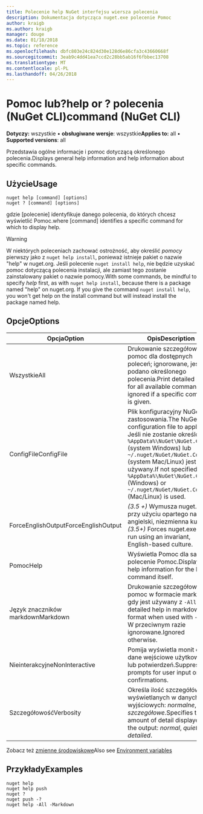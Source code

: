 ```yaml
---
title: Polecenie help NuGet interfejsu wiersza polecenia
description: Dokumentacja dotycząca nuget.exe polecenie Pomoc
author: kraigb
ms.author: kraigb
manager: douge
ms.date: 01/18/2018
ms.topic: reference
ms.openlocfilehash: dbfc803e24c824d30e128d6e86cfa3c43660668f
ms.sourcegitcommit: 3eab9c4dd41ea7ccd2c28bb5ab16f6fbbec13708
ms.translationtype: MT
ms.contentlocale: pl-PL
ms.lasthandoff: 04/26/2018
---
```

# <a name="help-or--command-nuget-cli"></a><span data-ttu-id="a88a9-103">Pomoc lub?</span><span class="sxs-lookup"><span data-stu-id="a88a9-103">help or ?</span></span> <span data-ttu-id="a88a9-104">polecenia (NuGet CLI)</span><span class="sxs-lookup"><span data-stu-id="a88a9-104">command (NuGet CLI)</span></span>

<span data-ttu-id="a88a9-105">**Dotyczy:** wszystkie &bullet; **obsługiwane wersje**: wszystkie</span><span class="sxs-lookup"><span data-stu-id="a88a9-105">**Applies to:** all &bullet; **Supported versions**: all</span></span>

<span data-ttu-id="a88a9-106">Przedstawia ogólne informacje i pomoc dotyczącą określonego polecenia.</span><span class="sxs-lookup"><span data-stu-id="a88a9-106">Displays general help information and help information about specific commands.</span></span>

## <a name="usage"></a><span data-ttu-id="a88a9-107">Użycie</span><span class="sxs-lookup"><span data-stu-id="a88a9-107">Usage</span></span>

```cli
nuget help [command] [options]
nuget ? [command] [options]
```

<span data-ttu-id="a88a9-108">gdzie [polecenie] identyfikuje danego polecenia, do których chcesz wyświetlić Pomoc.</span><span class="sxs-lookup"><span data-stu-id="a88a9-108">where [command] identifies a specific command for which to display help.</span></span>

> [!Warning]
> <span data-ttu-id="a88a9-109">W niektórych poleceniach zachować ostrożność, aby określić *pomocy* pierwszy jako z `nuget help install`, ponieważ istnieje pakiet o nazwie "help" w nuget.org. Jeśli polecenie `nuget install help`, nie będzie uzyskać pomoc dotyczącą polecenia instalacji, ale zamiast tego zostanie zainstalowany pakiet o nazwie pomocy.</span><span class="sxs-lookup"><span data-stu-id="a88a9-109">With some commands, be mindful to specify *help* first, as with `nuget help install`, because there is a package named "help" on nuget.org. If you give the command `nuget install help`, you won't get help on the install command but will instead install the package named help.</span></span>

## <a name="options"></a><span data-ttu-id="a88a9-110">Opcje</span><span class="sxs-lookup"><span data-stu-id="a88a9-110">Options</span></span>

| <span data-ttu-id="a88a9-111">Opcja</span><span class="sxs-lookup"><span data-stu-id="a88a9-111">Option</span></span> | <span data-ttu-id="a88a9-112">Opis</span><span class="sxs-lookup"><span data-stu-id="a88a9-112">Description</span></span> |
| --- | --- |
| <span data-ttu-id="a88a9-113">Wszystkie</span><span class="sxs-lookup"><span data-stu-id="a88a9-113">All</span></span> | <span data-ttu-id="a88a9-114">Drukowanie szczegółową pomoc dla dostępnych poleceń; ignorowane, jeśli podano określonego polecenia.</span><span class="sxs-lookup"><span data-stu-id="a88a9-114">Print detailed help for all available commands; ignored if a specific command is given.</span></span> |
| <span data-ttu-id="a88a9-115">ConfigFile</span><span class="sxs-lookup"><span data-stu-id="a88a9-115">ConfigFile</span></span> | <span data-ttu-id="a88a9-116">Plik konfiguracyjny NuGet do zastosowania.</span><span class="sxs-lookup"><span data-stu-id="a88a9-116">The NuGet configuration file to apply.</span></span> <span data-ttu-id="a88a9-117">Jeśli nie zostanie określony, `%AppData%\NuGet\NuGet.Config` (system Windows) lub `~/.nuget/NuGet/NuGet.Config` (system Mac/Linux) jest używany.</span><span class="sxs-lookup"><span data-stu-id="a88a9-117">If not specified, `%AppData%\NuGet\NuGet.Config` (Windows) or `~/.nuget/NuGet/NuGet.Config` (Mac/Linux) is used.</span></span>|
| <span data-ttu-id="a88a9-118">ForceEnglishOutput</span><span class="sxs-lookup"><span data-stu-id="a88a9-118">ForceEnglishOutput</span></span> | <span data-ttu-id="a88a9-119">*(3.5 +)* Wymusza nuget.exe przy użyciu opartego na język angielski, niezmienna kultura.</span><span class="sxs-lookup"><span data-stu-id="a88a9-119">*(3.5+)* Forces nuget.exe to run using an invariant, English-based culture.</span></span> |
| <span data-ttu-id="a88a9-120">Pomoc</span><span class="sxs-lookup"><span data-stu-id="a88a9-120">Help</span></span> | <span data-ttu-id="a88a9-121">Wyświetla Pomoc dla samo polecenie Pomoc.</span><span class="sxs-lookup"><span data-stu-id="a88a9-121">Displays help information for the help command itself.</span></span> |
| <span data-ttu-id="a88a9-122">Język znaczników markdown</span><span class="sxs-lookup"><span data-stu-id="a88a9-122">Markdown</span></span> | <span data-ttu-id="a88a9-123">Drukowanie szczegółową pomoc w formacie markdown, gdy jest używany z `-All`.</span><span class="sxs-lookup"><span data-stu-id="a88a9-123">Print detailed help in markdown format when used with `-All`.</span></span> <span data-ttu-id="a88a9-124">W przeciwnym razie ignorowane.</span><span class="sxs-lookup"><span data-stu-id="a88a9-124">Ignored otherwise.</span></span> |
| <span data-ttu-id="a88a9-125">Nieinterakcyjne</span><span class="sxs-lookup"><span data-stu-id="a88a9-125">NonInteractive</span></span> | <span data-ttu-id="a88a9-126">Pomija wyświetla monit o dane wejściowe użytkownika lub potwierdzeń.</span><span class="sxs-lookup"><span data-stu-id="a88a9-126">Suppresses prompts for user input or confirmations.</span></span> |
| <span data-ttu-id="a88a9-127">Szczegółowość</span><span class="sxs-lookup"><span data-stu-id="a88a9-127">Verbosity</span></span> | <span data-ttu-id="a88a9-128">Określa ilość szczegółów wyświetlanych w danych wyjściowych: *normalne*, *quiet*, *szczegółowe*.</span><span class="sxs-lookup"><span data-stu-id="a88a9-128">Specifies the amount of detail displayed in the output: *normal*, *quiet*, *detailed*.</span></span> |

<span data-ttu-id="a88a9-129">Zobacz też [zmienne środowiskowe](cli-ref-environment-variables.md)</span><span class="sxs-lookup"><span data-stu-id="a88a9-129">Also see [Environment variables](cli-ref-environment-variables.md)</span></span>

## <a name="examples"></a><span data-ttu-id="a88a9-130">Przykłady</span><span class="sxs-lookup"><span data-stu-id="a88a9-130">Examples</span></span>

```cli
nuget help
nuget help push
nuget ?
nuget push -?
nuget help -All -Markdown
```
